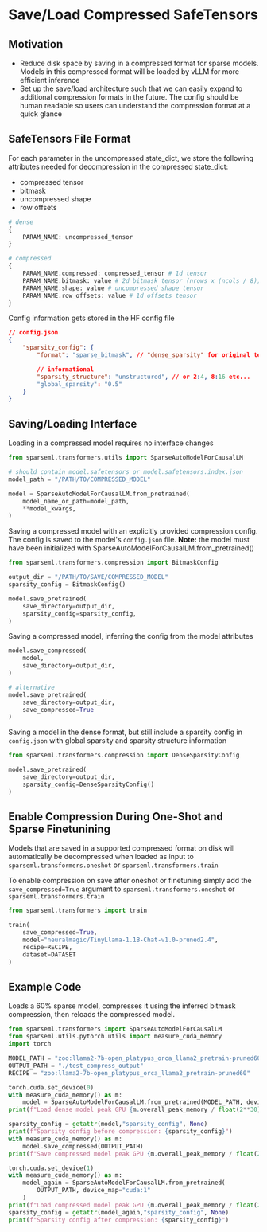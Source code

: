 # Save/Load Compressed SafeTensors

## Motivation

* Reduce disk space by saving in a compressed format for sparse models. Models in this compressed format will be loaded by vLLM for more efficient inference
* Set up the save/load architecture such that we can easily expand to additional compression formats in the future. The config should be human readable so users can understand the compression format at a quick glance

## SafeTensors File Format

For each parameter in the uncompressed state_dict, we store the following attributes 
needed for decompression in the compressed state_dict:

* compressed tensor
* bitmask
* uncompressed shape
* row offsets

```python
# dense
{
    PARAM_NAME: uncompressed_tensor
}

# compressed
{
    PARAM_NAME.compressed: compressed_tensor # 1d tensor
    PARAM_NAME.bitmask: value # 2d bitmask tensor (nrows x (ncols / 8))
    PARAM_NAME.shape: value # uncompressed shape tensor
    PARAM_NAME.row_offsets: value # 1d offsets tensor
}
```

Config information gets stored in the HF config file
```json
// config.json
{
    "sparsity_config": {
        "format": "sparse_bitmask", // "dense_sparsity" for original tensor format

        // informational
        "sparsity_structure": "unstructured", // or 2:4, 8:16 etc...
        "global_sparsity": "0.5"
    }
}
```

## Saving/Loading Interface 

Loading in a compressed model requires no interface changes

```python
from sparseml.transformers.utils import SparseAutoModelForCausalLM

# should contain model.safetensors or model.safetensors.index.json
model_path = "/PATH/TO/COMPRESSED_MODEL"

model = SparseAutoModelForCausalLM.from_pretrained(
    model_name_or_path=model_path,
    **model_kwargs,
)
```

Saving a compressed model with an explicitly provided compression config. The config
is saved to the model's `config.json` file. **Note:** the model must have been 
initialized with SparseAutoModelForCausalLM.from_pretrained()

```python
from sparseml.transformers.compression import BitmaskConfig

output_dir = "/PATH/TO/SAVE/COMPRESSED_MODEL"
sparsity_config = BitmaskConfig()

model.save_pretrained(
    save_directory=output_dir,
    sparsity_config=sparsity_config,
)
```

Saving a compressed model, inferring the config from the model attributes

```python
model.save_compressed(
    model,
    save_directory=output_dir,
)

# alternative
model.save_pretrained(
    save_directory=output_dir,
    save_compressed=True
)
```

Saving a model in the dense format, but still include a sparsity config in `config.json`
with global sparsity and sparsity structure information

```python
from sparseml.transformers.compression import DenseSparsityConfig

model.save_pretrained(
    save_directory=output_dir,
    sparsity_config=DenseSparsityConfig()
)
```

## Enable Compression During One-Shot and Sparse Finetunining
Models that are saved in a supported compressed format on disk will automatically be
decompressed when loaded as input to `sparseml.transformers.oneshot` or 
`sparseml.transformers.train`

To enable compression on save after oneshot or finetuning simply add the 
`save_compressed=True` argument to `sparseml.transformers.oneshot` or 
`sparseml.transformers.train`

```python
from sparseml.transformers import train

train(
    save_compressed=True,
    model="neuralmagic/TinyLlama-1.1B-Chat-v1.0-pruned2.4",
    recipe=RECIPE,
    dataset=DATASET
)
```


## Example Code

Loads a 60% sparse model, compresses it using the inferred bitmask compression, then 
reloads the compressed model.

```python
from sparseml.transformers import SparseAutoModelForCausalLM
from sparseml.utils.pytorch.utils import measure_cuda_memory
import torch

MODEL_PATH = "zoo:llama2-7b-open_platypus_orca_llama2_pretrain-pruned60"
OUTPUT_PATH = "./test_compress_output"
RECIPE = "zoo:llama2-7b-open_platypus_orca_llama2_pretrain-pruned60"

torch.cuda.set_device(0)
with measure_cuda_memory() as m:
    model = SparseAutoModelForCausalLM.from_pretrained(MODEL_PATH, device_map="cuda:0")
print(f"Load dense model peak GPU {m.overall_peak_memory / float(2**30):.4f} GB")

sparsity_config = getattr(model,"sparsity_config", None)
print(f"Sparsity config before compression: {sparsity_config}")
with measure_cuda_memory() as m:
    model.save_compressed(OUTPUT_PATH)
print(f"Save compressed model peak GPU {m.overall_peak_memory / float(2**30):.4f} GB")

torch.cuda.set_device(1)
with measure_cuda_memory() as m:
    model_again = SparseAutoModelForCausalLM.from_pretrained(
        OUTPUT_PATH, device_map="cuda:1"
    )
print(f"Load compressed model peak GPU {m.overall_peak_memory / float(2**30):.4f} GB")
sparsity_config = getattr(model_again,"sparsity_config", None)
print(f"Sparsity config after compression: {sparsity_config}")
```
